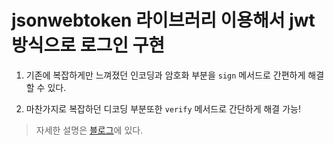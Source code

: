 # jsonwebtoken 라이브러리 이용해서 jwt 방식으로 로그인 구현

1. 기존에 복잡하게만 느껴졌던 인코딩과 암호화 부분을 `sign` 메서드로 간편하게 해결할 수 있다.

2. 마찬가지로 복잡하던 디코딩 부분또한 `verify` 메서드로 간단하게 해결 가능!

>자세한 설명은 [블로그](https://kong-dev.tistory.com/150)에 있다.
